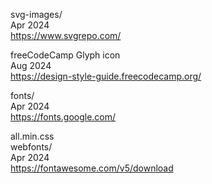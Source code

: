 svg-images/
<br>Apr 2024
<br><https://www.svgrepo.com/>

freeCodeCamp Glyph icon
<br>Aug 2024
<br><https://design-style-guide.freecodecamp.org/>

fonts/
<br>Apr 2024
<br><https://fonts.google.com/>

all.min.css
<br>webfonts/
<br>Apr 2024
<br><https://fontawesome.com/v5/download>
